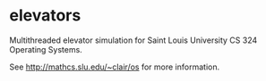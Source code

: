 elevators
=========

Multithreaded elevator simulation for Saint Louis University CS 324 Operating Systems.

See http://mathcs.slu.edu/~clair/os for more information.
